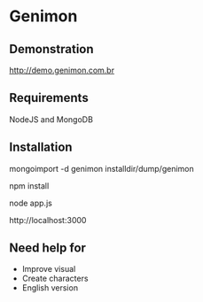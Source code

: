 # Genimon

## Demonstration

http://demo.genimon.com.br

## Requirements

NodeJS and MongoDB

## Installation

mongoimport -d genimon installdir/dump/genimon

npm install

node app.js

http://localhost:3000

## Need help for

- Improve visual
- Create characters
- English version